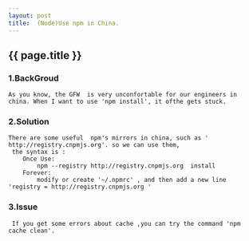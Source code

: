 ```yaml
---
layout: post
title:  (Node)Use npm in China.
---
```


## {{ page.title }}

### 1.BackGroud

    As you know, the GFW  is very unconfortable for our engineers in china. When I want to use 'npm install', it ofthe gets stuck.

### 2.Solution

	There are some useful  npm's mirrors in china, such as ' http://registry.cnpmjs.org'. so we can use them,
	 the syntax is :
	    Once Use:
			npm --registry http://registry.cnpmjs.org  install
		Forever:
			modify or create '~/.npmrc' , and then add a new line 'registry = http://registry.cnpmjs.org '

### 3.Issue

	 If you get some errors about cache ,you can try the command 'npm cache clean'.